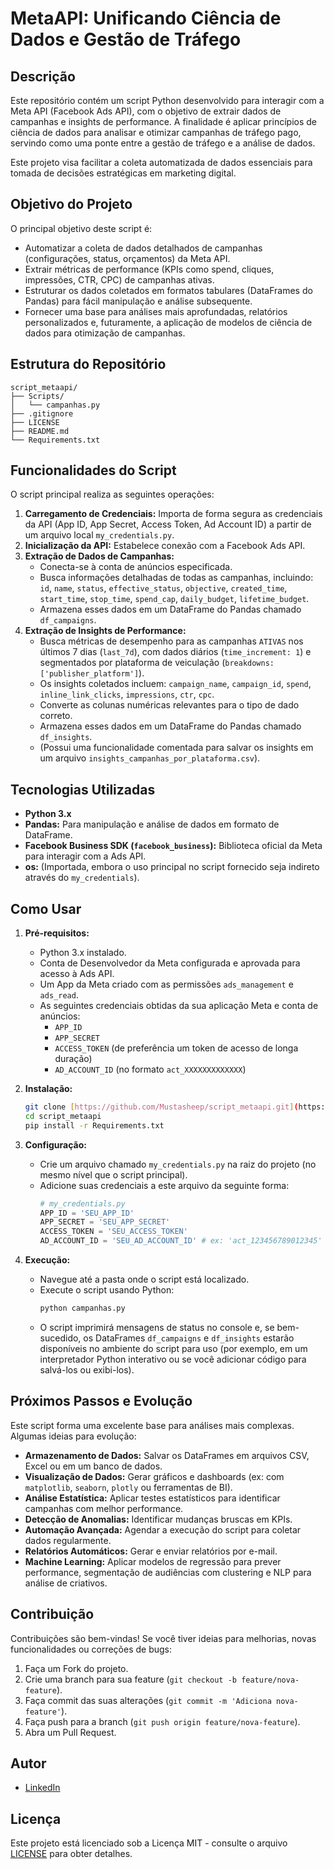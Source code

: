 # MetaAPI: Unificando Ciência de Dados e Gestão de Tráfego

## Descrição

Este repositório contém um script Python desenvolvido para interagir com a Meta API (Facebook Ads API), com o objetivo de extrair dados de campanhas e insights de performance. A finalidade é aplicar princípios de ciência de dados para analisar e otimizar campanhas de tráfego pago, servindo como uma ponte entre a gestão de tráfego e a análise de dados.

Este projeto visa facilitar a coleta automatizada de dados essenciais para tomada de decisões estratégicas em marketing digital.

## Objetivo do Projeto

O principal objetivo deste script é:

* Automatizar a coleta de dados detalhados de campanhas (configurações, status, orçamentos) da Meta API.
* Extrair métricas de performance (KPIs como spend, cliques, impressões, CTR, CPC) de campanhas ativas.
* Estruturar os dados coletados em formatos tabulares (DataFrames do Pandas) para fácil manipulação e análise subsequente.
* Fornecer uma base para análises mais aprofundadas, relatórios personalizados e, futuramente, a aplicação de modelos de ciência de dados para otimização de campanhas.

## Estrutura do Repositório
```
script_metaapi/
├── Scripts/                  
│   └── campanhas.py
├── .gitignore
├── LICENSE
├── README.md                
└── Requirements.txt          
```

## Funcionalidades do Script

O script principal realiza as seguintes operações:

1.  **Carregamento de Credenciais:** Importa de forma segura as credenciais da API (App ID, App Secret, Access Token, Ad Account ID) a partir de um arquivo local `my_credentials.py`.
2.  **Inicialização da API:** Estabelece conexão com a Facebook Ads API.
3.  **Extração de Dados de Campanhas:**
    * Conecta-se à conta de anúncios especificada.
    * Busca informações detalhadas de todas as campanhas, incluindo: `id`, `name`, `status`, `effective_status`, `objective`, `created_time`, `start_time`, `stop_time`, `spend_cap`, `daily_budget`, `lifetime_budget`.
    * Armazena esses dados em um DataFrame do Pandas chamado `df_campaigns`.
4.  **Extração de Insights de Performance:**
    * Busca métricas de desempenho para as campanhas `ATIVAS` nos últimos 7 dias (`last_7d`), com dados diários (`time_increment: 1`) e segmentados por plataforma de veiculação (`breakdowns: ['publisher_platform']`).
    * Os insights coletados incluem: `campaign_name`, `campaign_id`, `spend`, `inline_link_clicks`, `impressions`, `ctr`, `cpc`.
    * Converte as colunas numéricas relevantes para o tipo de dado correto.
    * Armazena esses dados em um DataFrame do Pandas chamado `df_insights`.
    * (Possui uma funcionalidade comentada para salvar os insights em um arquivo `insights_campanhas_por_plataforma.csv`).

## Tecnologias Utilizadas

* **Python 3.x**
* **Pandas:** Para manipulação e análise de dados em formato de DataFrame.
* **Facebook Business SDK (`facebook_business`):** Biblioteca oficial da Meta para interagir com a Ads API.
* **os:** (Importada, embora o uso principal no script fornecido seja indireto através do `my_credentials`).

## Como Usar

1.  **Pré-requisitos:**
    * Python 3.x instalado.
    * Conta de Desenvolvedor da Meta configurada e aprovada para acesso à Ads API.
    * Um App da Meta criado com as permissões `ads_management` e `ads_read`.
    * As seguintes credenciais obtidas da sua aplicação Meta e conta de anúncios:
        * `APP_ID`
        * `APP_SECRET`
        * `ACCESS_TOKEN` (de preferência um token de acesso de longa duração)
        * `AD_ACCOUNT_ID` (no formato `act_XXXXXXXXXXXXX`)

2.  **Instalação:**
    ```bash
    git clone [https://github.com/Mustasheep/script_metaapi.git](https://github.com/Mustasheep/script_metaapi.git)
    cd script_metaapi
    pip install -r Requirements.txt
    ```

3.  **Configuração:**
    * Crie um arquivo chamado `my_credentials.py` na raiz do projeto (no mesmo nível que o script principal).
    * Adicione suas credenciais a este arquivo da seguinte forma:
        ```python
        # my_credentials.py
        APP_ID = 'SEU_APP_ID'
        APP_SECRET = 'SEU_APP_SECRET'
        ACCESS_TOKEN = 'SEU_ACCESS_TOKEN'
        AD_ACCOUNT_ID = 'SEU_AD_ACCOUNT_ID' # ex: 'act_123456789012345'
        ```

4.  **Execução:**
    * Navegue até a pasta onde o script está localizado.
    * Execute o script usando Python:
        ```bash
        python campanhas.py
        ```
    * O script imprimirá mensagens de status no console e, se bem-sucedido, os DataFrames `df_campaigns` e `df_insights` estarão disponíveis no ambiente do script para uso (por exemplo, em um interpretador Python interativo ou se você adicionar código para salvá-los ou exibi-los).


## Próximos Passos e Evolução

Este script forma uma excelente base para análises mais complexas. Algumas ideias para evolução:

* **Armazenamento de Dados:** Salvar os DataFrames em arquivos CSV, Excel ou em um banco de dados.
* **Visualização de Dados:** Gerar gráficos e dashboards (ex: com `matplotlib`, `seaborn`, `plotly` ou ferramentas de BI).
* **Análise Estatística:** Aplicar testes estatísticos para identificar campanhas com melhor performance.
* **Detecção de Anomalias:** Identificar mudanças bruscas em KPIs.
* **Automação Avançada:** Agendar a execução do script para coletar dados regularmente.
* **Relatórios Automáticos:** Gerar e enviar relatórios por e-mail.
* **Machine Learning:** Aplicar modelos de regressão para prever performance, segmentação de audiências com clustering e NLP para análise de criativos.

## Contribuição

Contribuições são bem-vindas! Se você tiver ideias para melhorias, novas funcionalidades ou correções de bugs:

1.  Faça um Fork do projeto.
2.  Crie uma branch para sua feature (`git checkout -b feature/nova-feature`).
3.  Faça commit das suas alterações (`git commit -m 'Adiciona nova-feature'`).
4.  Faça push para a branch (`git push origin feature/nova-feature`).
5.  Abra um Pull Request.

## Autor

*   [LinkedIn](https://www.linkedin.com/in/thiago-mustasheep/)

## Licença

Este projeto está licenciado sob a Licença MIT - consulte o arquivo [LICENSE](LICENSE) para obter detalhes.
